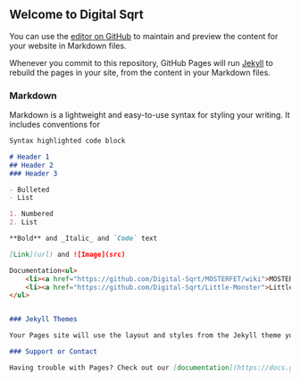 ## Welcome to Digital Sqrt

You can use the [editor on GitHub](https://github.com/Digital-Sqrt/WEB_PAGES/edit/main/README.md) to maintain and preview the content for your website in Markdown files.

Whenever you commit to this repository, GitHub Pages will run [Jekyll](https://jekyllrb.com/) to rebuild the pages in your site, from the content in your Markdown files.

### Markdown

Markdown is a lightweight and easy-to-use syntax for styling your writing. It includes conventions for

```markdown
Syntax highlighted code block

# Header 1
## Header 2
### Header 3

- Bulleted
- List

1. Numbered
2. List

**Bold** and _Italic_ and `Code` text

[Link](url) and ![Image](src)

Documentation<ul>
    <li><a href="https://github.com/Digital-Sqrt/MOSTERFET/wiki">MOSTERFET</a></li>
    <li><a href="https://github.com/Digital-Sqrt/Little-Monster">Little Monster</a></li>
</ul>


### Jekyll Themes

Your Pages site will use the layout and styles from the Jekyll theme you have selected in your [repository settings](https://github.com/Digital-Sqrt/WEB_PAGES/settings/pages). The name of this theme is saved in the Jekyll `_config.yml` configuration file.

### Support or Contact

Having trouble with Pages? Check out our [documentation](https://docs.github.com/categories/github-pages-basics/) or [contact support](https://support.github.com/contact) and we’ll help you sort it out.
